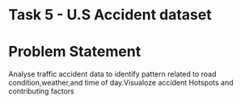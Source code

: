 # Task 5 - U.S Accident dataset
# Problem Statement
Analyse traffic accident data to identify pattern related to road condition,weather,and time of day.Visualoze accident Hotspots and contributing factors
